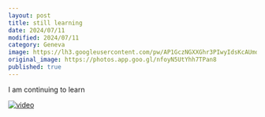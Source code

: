 ```yaml
---
layout: post
title: still learning
date: 2024/07/11
modified: 2024/07/11
category: Geneva
image: https://lh3.googleusercontent.com/pw/AP1GczNGXXGhr3PIwyIdsKcAUmd1rZxvI2YZ13a_XhWf-DBqz6ieP9oLWyC2ylTxtOy_3IDOMi84h-L94_MgfDGe2bOstQqWEUHzbZHSF3RO3ar5tigP8LJ2=s0-no
original_image: https://photos.app.goo.gl/nfoyN5UtYhh7TPan8
published: true
---
```


I am continuing to learn


[![video](https://lh3.googleusercontent.com/pw/AP1GczNETrpk46RX67Qf3GQSFwqCGG_WCXsVgewd0mUFEvnADczeLQkb_1QaIwKZfx49kK4muUeIdfa69TLQOmwTbF0ssePytuSoSw4qx4N-KjuQcg9Clz0S)](https://photos.app.goo.gl/o64a1vf3FqHCa3297)












